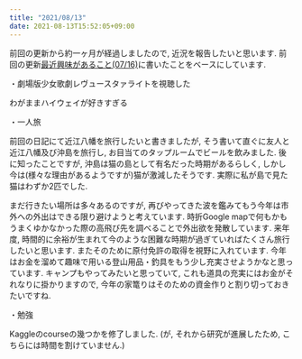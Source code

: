 ```yaml
---
title: "2021/08/13"
date: 2021-08-13T15:52:05+09:00
---
```


前回の更新から約一ヶ月が経過しましたので, 近況を報告したいと思います. 前回の更新[最近興味があること(07/16)](https://aura-tks.github.io/portfolio/article/recentdays0716/)に書いたことをベースにしています.

・劇場版少女歌劇レヴュースタァライトを視聴した

わがままハイウェイが好きすぎる

・一人旅

前回の日記にて近江八幡を旅行したいと書きましたが, そう書いて直ぐに友人と近江八幡及び沖島を旅行し, お目当てのタップルームでビールを飲みました. 後に知ったことですが, 沖島は猫の島として有名だった時期があるらしく, しかし今は(様々な理由があるようですが)猫が激減したそうです. 実際に私が島で見た猫はわずか2匹でした.

まだ行きたい場所は多々あるのですが, 再びやってきた波を鑑みてもう今年は市外への外出はできる限り避けようと考えています. 時折Google mapで何もかもうまくゆかなかった際の高飛び先を調べることで外出欲を発散しています. 来年度, 時間的に余裕が生まれて今のような困難な時期が過ぎていればたくさん旅行したいと思います. またそのために原付免許の取得を視野に入れています. 今年はお金を溜めて趣味で用いる登山用品・釣具をもう少し充実させようかなと思っています. キャンプもやってみたいと思っていて, これも道具の充実にはお金がそれなりに掛かりますので, 今年の家篭りはそのための資金作りと割り切っておきたいですね.

・勉強

Kaggleのcourseの幾つかを修了しました. (が, それから研究が進展したため, こちらには時間を割けていません.)
